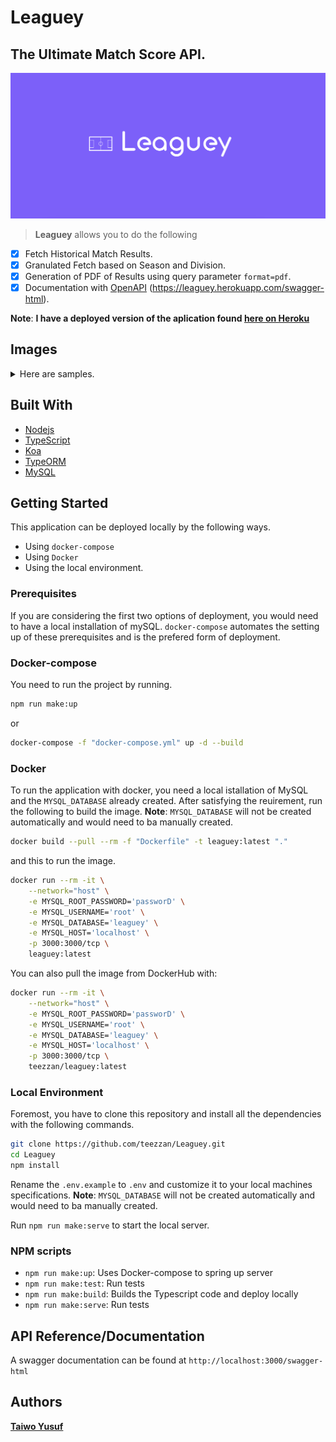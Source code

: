 # Leaguey

## The Ultimate Match Score API.
![Logo](./images/leaguey.png)

>**Leaguey** allows you to do the following

- [x] Fetch Historical Match Results.
- [x] Granulated Fetch based on Season and Division.
- [x] Generation of PDF of Results using query parameter `format=pdf`.
- [x] Documentation with [OpenAPI](https://leaguey.herokuapp.com/swagger-html) (https://leaguey.herokuapp.com/swagger-html).

**Note**: **I have a deployed version of the aplication found [here on Heroku](https://leaguey.herokuapp.com/swagger-html)**

## Images
<details>
<summary>Here are samples.</summary>

![docs](./images/docs.png)
![output](./images/pdf.png)
</details>

## Built With

- [Nodejs](https://nodejs.org/en/)
- [TypeScript](https://www.typescriptlang.org/)
- [Koa](https://koajs.com/)
- [TypeORM](https://www.mongodb.com/)
- [MySQL](https://www.mysql.com/)

## Getting Started
This application can be deployed locally by the following ways.
- Using `docker-compose`
- Using `Docker`
- Using the local environment.

### Prerequisites
If you are considering the first two options of deployment, you would need to have a local installation of mySQL. `docker-compose` automates the setting up of these prerequisites and is the prefered form of deployment.

### Docker-compose

You need to run the project by running.
```bash
npm run make:up
``` 
or 

```bash
docker-compose -f "docker-compose.yml" up -d --build

```

### Docker
To run the application with docker, you need a local istallation of MySQL and the `MYSQL_DATABASE` already created. After satisfying the reuirement, run the following to build the image. **Note**: `MYSQL_DATABASE` will not be created automatically and would need to ba manually created.
```bash
docker build --pull --rm -f "Dockerfile" -t leaguey:latest "."
```
and this to run the image.
```bash
docker run --rm -it \
    --network="host" \
    -e MYSQL_ROOT_PASSWORD='passworD' \
    -e MYSQL_USERNAME='root' \
    -e MYSQL_DATABASE='leaguey' \
    -e MYSQL_HOST='localhost' \
    -p 3000:3000/tcp \
    leaguey:latest

```
You can also pull the image from DockerHub with:
```bash
docker run --rm -it \
    --network="host" \
    -e MYSQL_ROOT_PASSWORD='passworD' \
    -e MYSQL_USERNAME='root' \
    -e MYSQL_DATABASE='leaguey' \
    -e MYSQL_HOST='localhost' \
    -p 3000:3000/tcp \
    teezzan/leaguey:latest
```
### Local Environment

Foremost, you have to clone this repository and install all the dependencies with the following commands.
```bash
git clone https://github.com/teezzan/Leaguey.git
cd Leaguey
npm install

```
Rename the `.env.example` to `.env` and customize it to your local machines specifications.
**Note**: `MYSQL_DATABASE` will not be created automatically and would need to ba manually created.

Run `npm run make:serve` to start the local server.




### NPM scripts

- `npm run make:up`: Uses Docker-compose to spring up server
- `npm run make:test`: Run tests
- `npm run make:build`: Builds the Typescript code and deploy locally
- `npm run make:serve`: Run tests

## API Reference/Documentation
A swagger documentation can be found at `http://localhost:3000/swagger-html`
## Authors

**[Taiwo Yusuf](https://github.com/teezzan/)**